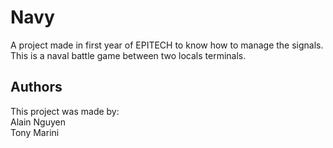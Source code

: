# Navy

A project made in first year of EPITECH to know how to manage the signals. This is a naval battle game between two locals terminals.

## Authors  
This project was made by:  
Alain Nguyen  
Tony Marini
